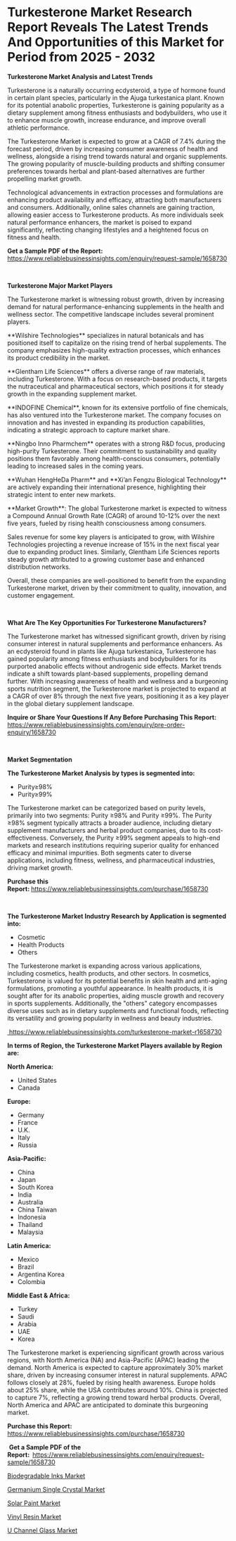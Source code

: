 <p><h1>Turkesterone Market Research Report Reveals The Latest Trends And Opportunities of this Market for Period from 2025 - 2032</h1></p><p><strong>Turkesterone Market Analysis and Latest Trends</strong></p>
<p><p>Turkesterone is a naturally occurring ecdysteroid, a type of hormone found in certain plant species, particularly in the Ajuga turkestanica plant. Known for its potential anabolic properties, Turkesterone is gaining popularity as a dietary supplement among fitness enthusiasts and bodybuilders, who use it to enhance muscle growth, increase endurance, and improve overall athletic performance. </p><p>The Turkesterone Market is expected to grow at a CAGR of 7.4% during the forecast period, driven by increasing consumer awareness of health and wellness, alongside a rising trend towards natural and organic supplements. The growing popularity of muscle-building products and shifting consumer preferences towards herbal and plant-based alternatives are further propelling market growth. </p><p>Technological advancements in extraction processes and formulations are enhancing product availability and efficacy, attracting both manufacturers and consumers. Additionally, online sales channels are gaining traction, allowing easier access to Turkesterone products. As more individuals seek natural performance enhancers, the market is poised to expand significantly, reflecting changing lifestyles and a heightened focus on fitness and health.</p></p>
<p><strong>Get a Sample PDF of the Report:&nbsp;</strong> <a href="https://www.reliablebusinessinsights.com/enquiry/request-sample/1658730?utm_campaign=115&utm_medium=2&utm_source=Github&utm_content=ia&utm_term=31032025&utm_id=turkesterone">https://www.reliablebusinessinsights.com/enquiry/request-sample/1658730</a></p>
<p>&nbsp;</p>
<p><strong>Turkesterone Major Market Players</strong></p>
<p><p>The Turkesterone market is witnessing robust growth, driven by increasing demand for natural performance-enhancing supplements in the health and wellness sector. The competitive landscape includes several prominent players.</p><p>**Wilshire Technologies** specializes in natural botanicals and has positioned itself to capitalize on the rising trend of herbal supplements. The company emphasizes high-quality extraction processes, which enhances its product credibility in the market. </p><p>**Glentham Life Sciences** offers a diverse range of raw materials, including Turkesterone. With a focus on research-based products, it targets the nutraceutical and pharmaceutical sectors, which positions it for steady growth in the expanding supplement market.</p><p>**INDOFINE Chemical**, known for its extensive portfolio of fine chemicals, has also ventured into the Turkesterone market. The company focuses on innovation and has invested in expanding its production capabilities, indicating a strategic approach to capture market share.</p><p>**Ningbo Inno Pharmchem** operates with a strong R&D focus, producing high-purity Turkesterone. Their commitment to sustainability and quality positions them favorably among health-conscious consumers, potentially leading to increased sales in the coming years.</p><p>**Wuhan HengHeDa Pharm** and **Xi’an Fengzu Biological Technology** are actively expanding their international presence, highlighting their strategic intent to enter new markets.</p><p>**Market Growth**: The global Turkesterone market is expected to witness a Compound Annual Growth Rate (CAGR) of around 10-12% over the next five years, fueled by rising health consciousness among consumers.</p><p>Sales revenue for some key players is anticipated to grow, with Wilshire Technologies projecting a revenue increase of 15% in the next fiscal year due to expanding product lines. Similarly, Glentham Life Sciences reports steady growth attributed to a growing customer base and enhanced distribution networks.</p><p>Overall, these companies are well-positioned to benefit from the expanding Turkesterone market, driven by their commitment to quality, innovation, and customer engagement.</p></p>
<p>&nbsp;</p>
<p><strong>What Are The Key Opportunities For Turkesterone Manufacturers?</strong></p>
<p><p>The Turkesterone market has witnessed significant growth, driven by rising consumer interest in natural supplements and performance enhancers. As an ecdysteroid found in plants like Ajuga turkestanica, Turkesterone has gained popularity among fitness enthusiasts and bodybuilders for its purported anabolic effects without androgenic side effects. Market trends indicate a shift towards plant-based supplements, propelling demand further. With increasing awareness of health and wellness and a burgeoning sports nutrition segment, the Turkesterone market is projected to expand at a CAGR of over 8% through the next five years, positioning it as a key player in the global dietary supplement landscape.</p></p>
<p><strong>Inquire or Share Your Questions If Any Before Purchasing This Report:</strong> <a href="https://www.reliablebusinessinsights.com/enquiry/pre-order-enquiry/1658730?utm_campaign=115&utm_medium=2&utm_source=Github&utm_content=ia&utm_term=31032025&utm_id=turkesterone">https://www.reliablebusinessinsights.com/enquiry/pre-order-enquiry/1658730</a></p>
<p>&nbsp;</p>
<p><strong>Market Segmentation</strong></p>
<p><strong>The Turkesterone Market Analysis by types is segmented into:</strong></p>
<p><ul><li>Purity≥98%</li><li>Purity≥99%</li></ul></p>
<p><p>The Turkesterone market can be categorized based on purity levels, primarily into two segments: Purity ≥98% and Purity ≥99%. The Purity ≥98% segment typically attracts a broader audience, including dietary supplement manufacturers and herbal product companies, due to its cost-effectiveness. Conversely, the Purity ≥99% segment appeals to high-end markets and research institutions requiring superior quality for enhanced efficacy and minimal impurities. Both segments cater to diverse applications, including fitness, wellness, and pharmaceutical industries, driving market growth.</p></p>
<p><strong>Purchase this Report:&nbsp;</strong><a href="https://www.reliablebusinessinsights.com/purchase/1658730?utm_campaign=115&utm_medium=2&utm_source=Github&utm_content=ia&utm_term=31032025&utm_id=turkesterone">https://www.reliablebusinessinsights.com/purchase/1658730</a></p>
<p>&nbsp;</p>
<p><strong>The Turkesterone Market Industry Research by Application is segmented into:</strong></p>
<p><ul><li>Cosmetic</li><li>Health Products</li><li>Others</li></ul></p>
<p><p>The Turkesterone market is expanding across various applications, including cosmetics, health products, and other sectors. In cosmetics, Turkesterone is valued for its potential benefits in skin health and anti-aging formulations, promoting a youthful appearance. In health products, it is sought after for its anabolic properties, aiding muscle growth and recovery in sports supplements. Additionally, the "others" category encompasses diverse uses such as in dietary supplements and functional foods, reflecting its versatility and growing popularity in wellness and beauty industries.</p></p>
<p><a href="https://www.reliablebusinessinsights.com/turkesterone-market-r1658730?utm_campaign=115&utm_medium=2&utm_source=Github&utm_content=ia&utm_term=31032025&utm_id=turkesterone">&nbsp;https://www.reliablebusinessinsights.com/turkesterone-market-r1658730</a></p>
<p><strong>In terms of Region, the Turkesterone Market Players available by Region are:</strong></p>
<p>
    <p> <strong> North America: </strong>
        <ul>
            <li>United States</li>
            <li>Canada</li>
        </ul>
        </p> 
    <p> <strong> Europe: </strong>
        <ul>
            <li>Germany</li>
            <li>France</li>
            <li>U.K.</li>
            <li>Italy</li>
            <li>Russia</li>
        </ul>
        </p> 
    <p> <strong> Asia-Pacific: </strong>
        <ul>
            <li>China</li>
            <li>Japan</li>
            <li>South Korea</li>
            <li>India</li>
            <li>Australia</li>
            <li>China Taiwan</li>
            <li>Indonesia</li>
            <li>Thailand</li>
            <li>Malaysia</li>
        </ul>
        </p> 
    <p> <strong> Latin America: </strong>
        <ul>
            <li>Mexico</li>
            <li>Brazil</li>
            <li>Argentina Korea</li>
            <li>Colombia</li>
        </ul>
        </p> 
    <p> <strong> Middle East & Africa: </strong>
        <ul>
            <li>Turkey</li>
            <li>Saudi</li>
            <li>Arabia</li>
            <li>UAE</li>
            <li>Korea</li>
        </ul>
    </p>
    </p>
<p><p>The Turkesterone market is experiencing significant growth across various regions, with North America (NA) and Asia-Pacific (APAC) leading the demand. North America is expected to capture approximately 30% market share, driven by increasing consumer interest in natural supplements. APAC follows closely at 28%, fueled by rising health awareness. Europe holds about 25% share, while the USA contributes around 10%. China is projected to capture 7%, reflecting a growing trend toward herbal products. Overall, North America and APAC are anticipated to dominate this burgeoning market.</p></p>
<p><strong>Purchase this Report: </strong><a href="https://www.reliablebusinessinsights.com/purchase/1658730?utm_campaign=115&utm_medium=2&utm_source=Github&utm_content=ia&utm_term=31032025&utm_id=turkesterone">https://www.reliablebusinessinsights.com/purchase/1658730</a></p>
<p>&nbsp;<strong>Get a Sample PDF of the Report:&nbsp;&nbsp;</strong><a href="https://www.reliablebusinessinsights.com/enquiry/request-sample/1658730?utm_campaign=115&utm_medium=2&utm_source=Github&utm_content=ia&utm_term=31032025&utm_id=turkesterone">https://www.reliablebusinessinsights.com/enquiry/request-sample/1658730</a></p>
<p><strong></strong></p>
<p><p><a href="https://github.com/kavechoxo/Market-Research-Report-List-1/blob/main/biodegradable-inks-market.md?utm_campaign=115&utm_medium=2&utm_source=Github&utm_content=ia&utm_term=31032025&utm_id=turkesterone">Biodegradable Inks Market</a></p><p><a href="https://github.com/cernkomlkawi/Market-Research-Report-List-1/blob/main/germanium-single-crystal-market.md?utm_campaign=115&utm_medium=2&utm_source=Github&utm_content=ia&utm_term=31032025&utm_id=turkesterone">Germanium Single Crystal Market</a></p><p><a href="https://github.com/gavalegeyndt26/Market-Research-Report-List-1/blob/main/solar-paint-market.md?utm_campaign=115&utm_medium=2&utm_source=Github&utm_content=ia&utm_term=31032025&utm_id=turkesterone">Solar Paint Market</a></p><p><a href="https://github.com/boonegoicks7/Market-Research-Report-List-1/blob/main/vinyl-resin-market.md?utm_campaign=115&utm_medium=2&utm_source=Github&utm_content=ia&utm_term=31032025&utm_id=turkesterone">Vinyl Resin Market</a></p><p><a href="https://github.com/abuegalawixo/Market-Research-Report-List-1/blob/main/u-channel-glass-market.md?utm_campaign=115&utm_medium=2&utm_source=Github&utm_content=ia&utm_term=31032025&utm_id=turkesterone">U Channel Glass Market</a></p></p>